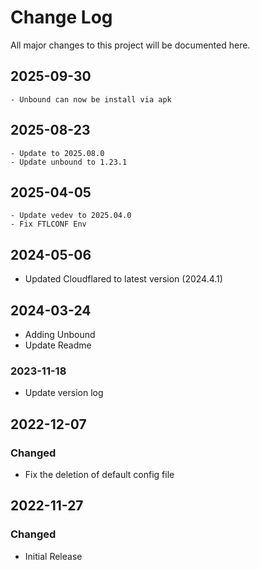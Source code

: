 # Change Log

All major changes to this project will be documented here.

## 2025-09-30
    - Unbound can now be install via apk

## 2025-08-23
    - Update to 2025.08.0
    - Update unbound to 1.23.1
## 2025-04-05
    - Update vedev to 2025.04.0
    - Fix FTLCONF Env 
## 2024-05-06

- Updated Cloudflared to latest version (2024.4.1)

## 2024-03-24

- Adding Unbound
- Update Readme

### 2023-11-18

- Update version log

## 2022-12-07

### Changed

- Fix the deletion of default config file

## 2022-11-27

### Changed

- Initial Release
